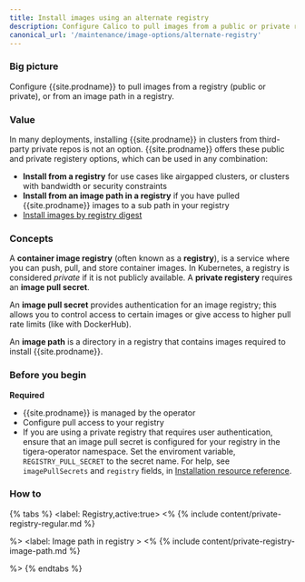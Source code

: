 ```yaml
---
title: Install images using an alternate registry 
description: Configure Calico to pull images from a public or private registry, or image path in a registry. 
canonical_url: '/maintenance/image-options/alternate-registry'
---
```


### Big picture

Configure {{site.prodname}} to pull images from a registry (public or private), or from an image path in a registry.

### Value

In many deployments, installing {{site.prodname}} in clusters from third-party private repos is not an option. {{site.prodname}} offers these public and private registery options, which can be used in any combination: 

- **Install from a registry** for use cases like airgapped clusters, or clusters with bandwidth or security constraints
- **Install from an image path in a registry** if you have pulled {{site.prodname}} images to a sub path in your registry
- [Install images by registry digest]({site.baseurl}}/maintenance/image-options/imageset)

### Concepts

A **container image registry** (often known as a **registry**), is a service where you can push, pull, and store container images. In Kubernetes, a registry is considered *private* if it is not publicly available.
A **private registery** requires an **image pull secret**.

An **image pull secret** provides authentication for an image registry; this allows you to control access to certain images or give access to higher pull rate limits (like with DockerHub).

An **image path** is a directory in a registry that contains images required to install {{site.prodname}}.

### Before you begin

**Required**

- {{site.prodname}} is managed by the operator
- Configure pull access to your registry
- If you are using a private registry that requires user authentication, ensure that an image pull secret is configured for your registry in the tigera-operator namespace. Set the enviroment variable, `REGISTRY_PULL_SECRET` to the secret name. For help, see `imagePullSecrets` and `registry` fields, in [Installation resource reference]({{site.baseurl}}/reference/installation/api).

### How to

{% tabs %}
  <label: Registry,active:true>
  <%
{% include content/private-registry-regular.md %}


%>
  <label: Image path in registry >
  <%
{% include content/private-registry-image-path.md %}

%>
{% endtabs %}
